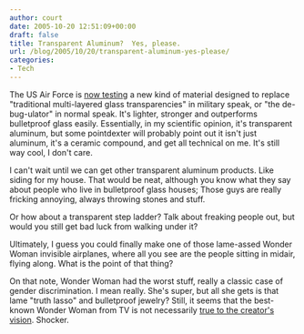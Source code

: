 ```yaml
---
author: court
date: 2005-10-20 12:51:09+00:00
draft: false
title: Transparent Aluminum?  Yes, please.
url: /blog/2005/10/20/transparent-aluminum-yes-please/
categories:
- Tech
---
```


The US Air Force is [now testing](http://www.af.mil/news/story.asp?id=123012131) a new kind of material designed to replace "traditional multi-layered glass transparencies" in military speak, or "the de-bug-ulator" in normal speak.  It's lighter, stronger and outperforms bulletproof glass easily.  Essentially, in my scientific opinion, it's transparent aluminum, but some pointdexter will probably point out it isn't just aluminum, it's a ceramic compound, and get all technical on me.  It's still way cool, I don't care.

I can't wait until we can get other transparent aluminum products.  Like siding for my house.  That would be neat, although you know what they say about people who live in bulletproof glass houses; Those guys are really fricking annoying, always throwing stones and stuff.

Or how about a transparent step ladder?  Talk about freaking people out, but would you still get bad luck from walking under it?

Ultimately, I guess you could finally make one of those lame-assed Wonder Woman invisible airplanes, where all you see are the people sitting in midair, flying along.  What is the point of that thing?

On that note, Wonder Woman had the worst stuff, really a classic case of gender discrimination.  I mean really.  She's super, but all she gets is that lame "truth lasso" and bulletproof jewelry?  Still, it seems that the best-known Wonder Woman from TV is not necessarily [true to the creator's vision](http://en.wikipedia.org/wiki/Wonder_Woman).  Shocker.

